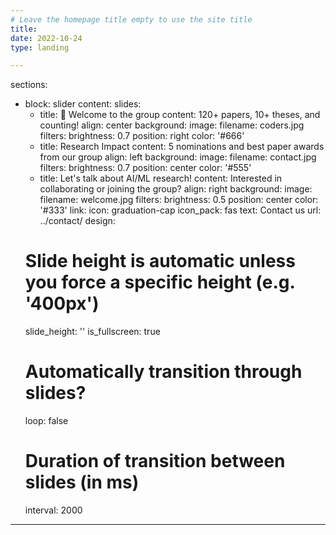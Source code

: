 ```yaml
---
# Leave the homepage title empty to use the site title
title:
date: 2022-10-24
type: landing

---
```


sections:
  - block: slider
    content:
      slides:
      - title: 👋 Welcome to the group
        content: 120+ papers, 10+ theses, and counting!
        align: center
        background:
          image:
            filename: coders.jpg
            filters:
              brightness: 0.7
          position: right
          color: '#666'
      - title: Research Impact
        content: 5 nominations and best paper awards from our group
        align: left
        background:
          image:
            filename: contact.jpg
            filters:
              brightness: 0.7
          position: center
          color: '#555'
      - title: Let's talk about AI/ML research!
        content: Interested in collaborating or joining the group?
        align: right
        background:
          image:
            filename: welcome.jpg
            filters:
              brightness: 0.5
          position: center
          color: '#333'
        link:
          icon: graduation-cap
          icon_pack: fas
          text: Contact us
          url: ../contact/
    design:
      # Slide height is automatic unless you force a specific height (e.g. '400px')
      slide_height: ''
      is_fullscreen: true
      # Automatically transition through slides?
      loop: false
      # Duration of transition between slides (in ms)
      interval: 2000

---

